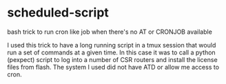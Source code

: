 # scheduled-script
bash trick to run cron like job when there's no AT or CRONJOB available


I used this trick to have a long running script in a tmux session that would run a set of commands at a given time.  In this case it was to call a python (pexpect) script to log into a number of CSR routers and install the license files from flash.  The system I used did not have ATD or allow me access to cron.
